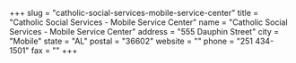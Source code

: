 +++
slug = "catholic-social-services-mobile-service-center"
title = "Catholic Social Services - Mobile Service Center"
name = "Catholic Social Services - Mobile Service Center"
address = "555 Dauphin Street"
city = "Mobile"
state = "AL"
postal = "36602"
website = ""
phone = "251 434-1501"
fax = ""
+++
